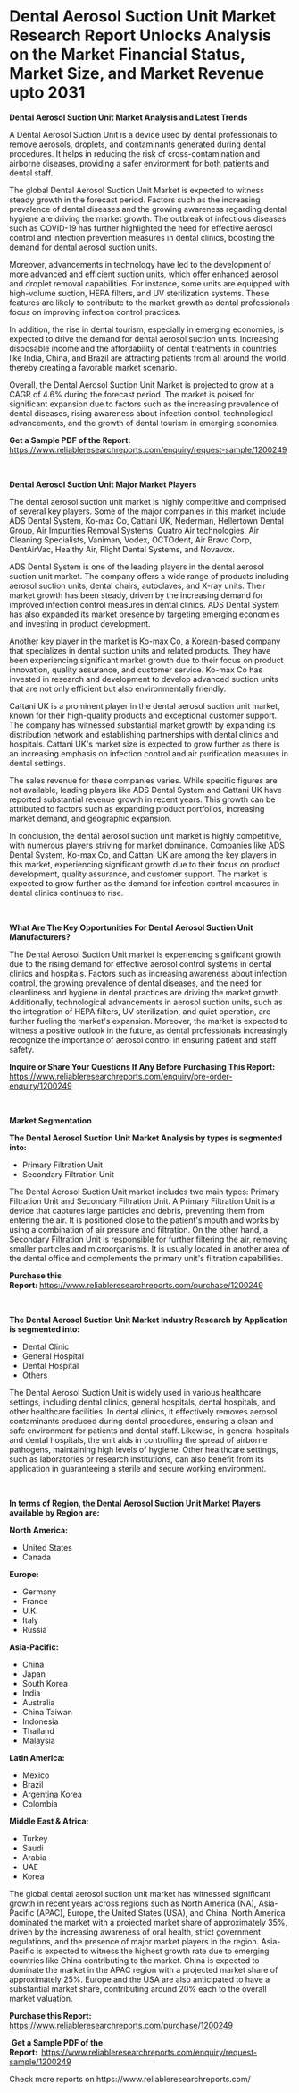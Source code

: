 <p><h1>Dental Aerosol Suction Unit Market Research Report Unlocks Analysis on the Market Financial Status, Market Size, and Market Revenue upto 2031</h1></p><p><strong>Dental Aerosol Suction Unit Market Analysis and Latest Trends</strong></p>
<p><p>A Dental Aerosol Suction Unit is a device used by dental professionals to remove aerosols, droplets, and contaminants generated during dental procedures. It helps in reducing the risk of cross-contamination and airborne diseases, providing a safer environment for both patients and dental staff.</p><p>The global Dental Aerosol Suction Unit Market is expected to witness steady growth in the forecast period. Factors such as the increasing prevalence of dental diseases and the growing awareness regarding dental hygiene are driving the market growth. The outbreak of infectious diseases such as COVID-19 has further highlighted the need for effective aerosol control and infection prevention measures in dental clinics, boosting the demand for dental aerosol suction units.</p><p>Moreover, advancements in technology have led to the development of more advanced and efficient suction units, which offer enhanced aerosol and droplet removal capabilities. For instance, some units are equipped with high-volume suction, HEPA filters, and UV sterilization systems. These features are likely to contribute to the market growth as dental professionals focus on improving infection control practices.</p><p>In addition, the rise in dental tourism, especially in emerging economies, is expected to drive the demand for dental aerosol suction units. Increasing disposable income and the affordability of dental treatments in countries like India, China, and Brazil are attracting patients from all around the world, thereby creating a favorable market scenario.</p><p>Overall, the Dental Aerosol Suction Unit Market is projected to grow at a CAGR of 4.6% during the forecast period. The market is poised for significant expansion due to factors such as the increasing prevalence of dental diseases, rising awareness about infection control, technological advancements, and the growth of dental tourism in emerging economies.</p></p>
<p><strong>Get a Sample PDF of the Report:&nbsp;</strong> <a href="https://www.reliableresearchreports.com/enquiry/request-sample/1200249">https://www.reliableresearchreports.com/enquiry/request-sample/1200249</a></p>
<p>&nbsp;</p>
<p><strong>Dental Aerosol Suction Unit Major Market Players</strong></p>
<p><p>The dental aerosol suction unit market is highly competitive and comprised of several key players. Some of the major companies in this market include ADS Dental System, Ko-max Co, Cattani UK, Nederman, Hellertown Dental Group, Air Impurities Removal Systems, Quatro Air technologies, Air Cleaning Specialists, Vaniman, Vodex, OCTOdent, Air Bravo Corp, DentAirVac, Healthy Air, Flight Dental Systems, and Novavox.</p><p>ADS Dental System is one of the leading players in the dental aerosol suction unit market. The company offers a wide range of products including aerosol suction units, dental chairs, autoclaves, and X-ray units. Their market growth has been steady, driven by the increasing demand for improved infection control measures in dental clinics. ADS Dental System has also expanded its market presence by targeting emerging economies and investing in product development.</p><p>Another key player in the market is Ko-max Co, a Korean-based company that specializes in dental suction units and related products. They have been experiencing significant market growth due to their focus on product innovation, quality assurance, and customer service. Ko-max Co has invested in research and development to develop advanced suction units that are not only efficient but also environmentally friendly.</p><p>Cattani UK is a prominent player in the dental aerosol suction unit market, known for their high-quality products and exceptional customer support. The company has witnessed substantial market growth by expanding its distribution network and establishing partnerships with dental clinics and hospitals. Cattani UK's market size is expected to grow further as there is an increasing emphasis on infection control and air purification measures in dental settings.</p><p>The sales revenue for these companies varies. While specific figures are not available, leading players like ADS Dental System and Cattani UK have reported substantial revenue growth in recent years. This growth can be attributed to factors such as expanding product portfolios, increasing market demand, and geographic expansion.</p><p>In conclusion, the dental aerosol suction unit market is highly competitive, with numerous players striving for market dominance. Companies like ADS Dental System, Ko-max Co, and Cattani UK are among the key players in this market, experiencing significant growth due to their focus on product development, quality assurance, and customer support. The market is expected to grow further as the demand for infection control measures in dental clinics continues to rise.</p></p>
<p>&nbsp;</p>
<p><strong>What Are The Key Opportunities For Dental Aerosol Suction Unit Manufacturers?</strong></p>
<p><p>The Dental Aerosol Suction Unit market is experiencing significant growth due to the rising demand for effective aerosol control systems in dental clinics and hospitals. Factors such as increasing awareness about infection control, the growing prevalence of dental diseases, and the need for cleanliness and hygiene in dental practices are driving the market growth. Additionally, technological advancements in aerosol suction units, such as the integration of HEPA filters, UV sterilization, and quiet operation, are further fueling the market's expansion. Moreover, the market is expected to witness a positive outlook in the future, as dental professionals increasingly recognize the importance of aerosol control in ensuring patient and staff safety.</p></p>
<p><strong>Inquire or Share Your Questions If Any Before Purchasing This Report:</strong> <a href="https://www.reliableresearchreports.com/enquiry/pre-order-enquiry/1200249">https://www.reliableresearchreports.com/enquiry/pre-order-enquiry/1200249</a></p>
<p>&nbsp;</p>
<p><strong>Market Segmentation</strong></p>
<p><strong>The Dental Aerosol Suction Unit Market Analysis by types is segmented into:</strong></p>
<p><ul><li>Primary Filtration Unit</li><li>Secondary Filtration Unit</li></ul></p>
<p><p>The Dental Aerosol Suction Unit market includes two main types: Primary Filtration Unit and Secondary Filtration Unit. A Primary Filtration Unit is a device that captures large particles and debris, preventing them from entering the air. It is positioned close to the patient's mouth and works by using a combination of air pressure and filtration. On the other hand, a Secondary Filtration Unit is responsible for further filtering the air, removing smaller particles and microorganisms. It is usually located in another area of the dental office and complements the primary unit's filtration capabilities.</p></p>
<p><strong>Purchase this Report:&nbsp;</strong><a href="https://www.reliableresearchreports.com/purchase/1200249">https://www.reliableresearchreports.com/purchase/1200249</a></p>
<p>&nbsp;</p>
<p><strong>The Dental Aerosol Suction Unit Market Industry Research by Application is segmented into:</strong></p>
<p><ul><li>Dental Clinic</li><li>General Hospital</li><li>Dental Hospital</li><li>Others</li></ul></p>
<p><p>The Dental Aerosol Suction Unit is widely used in various healthcare settings, including dental clinics, general hospitals, dental hospitals, and other healthcare facilities. In dental clinics, it effectively removes aerosol contaminants produced during dental procedures, ensuring a clean and safe environment for patients and dental staff. Likewise, in general hospitals and dental hospitals, the unit aids in controlling the spread of airborne pathogens, maintaining high levels of hygiene. Other healthcare settings, such as laboratories or research institutions, can also benefit from its application in guaranteeing a sterile and secure working environment.</p></p>
<p>&nbsp;</p>
<p><strong>In terms of Region, the Dental Aerosol Suction Unit Market Players available by Region are:</strong></p>
<p>
    <p> <strong> North America: </strong>
        <ul>
            <li>United States</li>
            <li>Canada</li>
        </ul>
        </p> 
    <p> <strong> Europe: </strong>
        <ul>
            <li>Germany</li>
            <li>France</li>
            <li>U.K.</li>
            <li>Italy</li>
            <li>Russia</li>
        </ul>
        </p> 
    <p> <strong> Asia-Pacific: </strong>
        <ul>
            <li>China</li>
            <li>Japan</li>
            <li>South Korea</li>
            <li>India</li>
            <li>Australia</li>
            <li>China Taiwan</li>
            <li>Indonesia</li>
            <li>Thailand</li>
            <li>Malaysia</li>
        </ul>
        </p> 
    <p> <strong> Latin America: </strong>
        <ul>
            <li>Mexico</li>
            <li>Brazil</li>
            <li>Argentina Korea</li>
            <li>Colombia</li>
        </ul>
        </p> 
    <p> <strong> Middle East & Africa: </strong>
        <ul>
            <li>Turkey</li>
            <li>Saudi</li>
            <li>Arabia</li>
            <li>UAE</li>
            <li>Korea</li>
        </ul>
    </p>
    </p>
<p><p>The global dental aerosol suction unit market has witnessed significant growth in recent years across regions such as North America (NA), Asia-Pacific (APAC), Europe, the United States (USA), and China. North America dominated the market with a projected market share of approximately 35%, driven by the increasing awareness of oral health, strict government regulations, and the presence of major market players in the region. Asia-Pacific is expected to witness the highest growth rate due to emerging countries like China contributing to the market. China is expected to dominate the market in the APAC region with a projected market share of approximately 25%. Europe and the USA are also anticipated to have a substantial market share, contributing around 20% each to the overall market valuation.</p></p>
<p><strong>Purchase this Report: </strong><a href="https://www.reliableresearchreports.com/purchase/1200249">https://www.reliableresearchreports.com/purchase/1200249</a></p>
<p>&nbsp;<strong>Get a Sample PDF of the Report:&nbsp;&nbsp;</strong><a href="https://www.reliableresearchreports.com/enquiry/request-sample/1200249">https://www.reliableresearchreports.com/enquiry/request-sample/1200249</a></p>
<p><strong></strong></p>
<p>Check more reports on https://www.reliableresearchreports.com/</p>